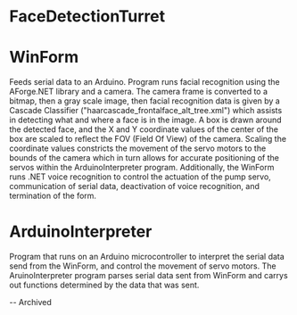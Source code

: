 # FaceDetectionTurret



 # WinForm 


Feeds serial data to an Arduino. Program runs facial recognition using the AForge.NET library and a camera. The camera frame is converted to a bitmap, then a gray scale image, then facial recognition data is given by a Cascade Classifier ("haarcascade_frontalface_alt_tree.xml") which assists in detecting what and where a face is in the image. A box is drawn around the detected face, and the X and Y coordinate values of the center of the box are scaled to reflect the FOV (Field Of View) of the camera. Scaling the coordinate values constricts the movement of the servo motors to the bounds of the camera which in turn allows for accurate positioning of the servos within the ArduinoInterpreter program. Additionally, the WinForm runs .NET voice recognition to control the actuation of the pump servo, communication of serial data, deactivation of voice recognition, and termination of the form. 
 





# ArduinoInterpreter 


Program that runs on an Arduino microcontroller to interpret the serial data send from the WinForm, and control the movement of servo motors. The AruinoInterpreter program parses serial data sent from WinForm and carrys out functions determined by the data that was sent. 



-- Archived 

